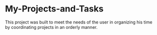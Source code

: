 # My-Projects-and-Tasks
This project was built to meet the needs of the user in organizing his time by coordinating projects in an orderly manner.
